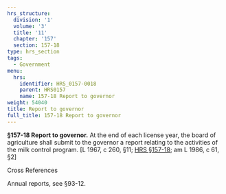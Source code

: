```yaml
---
hrs_structure:
  division: '1'
  volume: '3'
  title: '11'
  chapter: '157'
  section: 157-18
type: hrs_section
tags:
  - Government
menu:
  hrs:
    identifier: HRS_0157-0018
    parent: HRS0157
    name: 157-18 Report to governor
weight: 54040
title: Report to governor
full_title: 157-18 Report to governor
---
```

**§157-18 Report to governor.** At the end of each license year, the board of agriculture shall submit to the governor a report relating to the activities of the milk control program. [L 1967, c 260, §11; [HRS §157-18](/title-11/chapter-157/section-157-18/); am L 1986, c 61, §2]

Cross References

Annual reports, see §93-12.